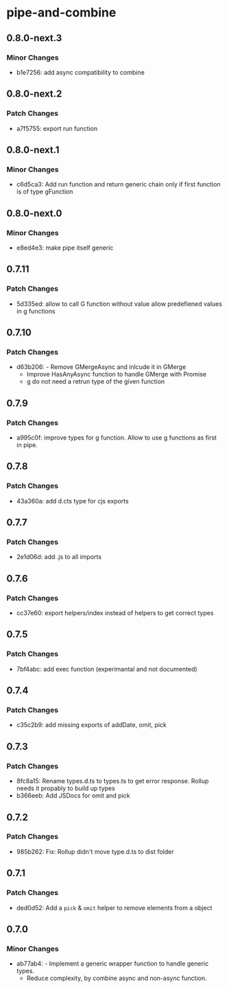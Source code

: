 # pipe-and-combine

## 0.8.0-next.3

### Minor Changes

- b1e7256: add async compatibility to combine

## 0.8.0-next.2

### Patch Changes

- a7f5755: export run function

## 0.8.0-next.1

### Minor Changes

- c6d5ca3: Add run function and return generic chain only if first function is of type gFunction

## 0.8.0-next.0

### Minor Changes

- e8ed4e3: make pipe itself generic

## 0.7.11

### Patch Changes

- 5d335ed: allow to call G function without value
  allow predefiened values in g functions

## 0.7.10

### Patch Changes

- d63b206: - Remove GMergeAsync and inlcude it in GMerge
  - Improve HasAnyAsync function to handle GMerge with Promise
  - g do not need a retrun type of the given function

## 0.7.9

### Patch Changes

- a995c0f: improve types for g function. Allow to use g functions as first in pipe.

## 0.7.8

### Patch Changes

- 43a360a: add d.cts type for cjs exports

## 0.7.7

### Patch Changes

- 2e1d06d: add .js to all imports

## 0.7.6

### Patch Changes

- cc37e60: export helpers/index instead of helpers to get correct types

## 0.7.5

### Patch Changes

- 7bf4abc: add exec function (experimantal and not documented)

## 0.7.4

### Patch Changes

- c35c2b9: add missing exports of addDate, omit, pick

## 0.7.3

### Patch Changes

- 8fc8a15: Rename types.d.ts to types.ts to get error response. Rollup needs it propably to build up types
- b366eeb: Add JSDocs for omit and pick

## 0.7.2

### Patch Changes

- 985b262: Fix: Rollup didn't move type.d.ts to dist folder

## 0.7.1

### Patch Changes

- ded0d52: Add a `pick` & `omit` helper to remove elements from a object

## 0.7.0

### Minor Changes

- ab77ab4: - Implement a generic wrapper function to handle generic types.
  - Reduce complexity, by combine async and non-async function.
